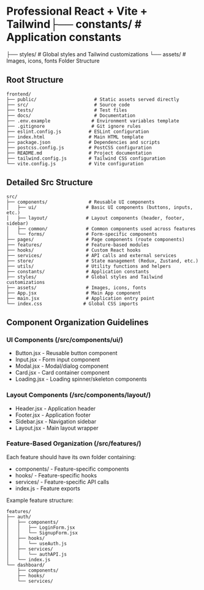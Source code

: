 # Professional React + Vite + Tailwind├── constants/               # Application constants
├── styles/                  # Global styles and Tailwind customizations
└── assets/                  # Images, icons, fonts Folder Structure



## Root Structure

```
frontend/
├── public/                     # Static assets served directly
├── src/                        # Source code
├── tests/                      # Test files
├── docs/                       # Documentation
├── .env.example               # Environment variables template
├── .gitignore                 # Git ignore rules
├── eslint.config.js          # ESLint configuration
├── index.html                # Main HTML template
├── package.json              # Dependencies and scripts
├── postcss.config.js         # PostCSS configuration
├── README.md                 # Project documentation
├── tailwind.config.js        # Tailwind CSS configuration
└── vite.config.js            # Vite configuration
```

## Detailed Src Structure

```
src/
├── components/               # Reusable UI components
│   ├── ui/                  # Basic UI components (buttons, inputs, etc.)
│   ├── layout/              # Layout components (header, footer, sidebar)
│   ├── common/              # Common components used across features
│   └── forms/               # Form-specific components
├── pages/                   # Page components (route components)
├── features/                # Feature-based modules
├── hooks/                   # Custom React hooks
├── services/                # API calls and external services
├── store/                   # State management (Redux, Zustand, etc.)
├── utils/                   # Utility functions and helpers
├── constants/               # Application constants
├── styles/                  # Global styles and Tailwind customizations
├── assets/                  # Images, icons, fonts
├── App.jsx                  # Main App component
├── main.jsx                 # Application entry point
└── index.css               # Global CSS imports
```

## Component Organization Guidelines

### UI Components (/src/components/ui/)
- Button.jsx - Reusable button component
- Input.jsx - Form input component
- Modal.jsx - Modal/dialog component
- Card.jsx - Card container component
- Loading.jsx - Loading spinner/skeleton components

### Layout Components (/src/components/layout/)
- Header.jsx - Application header
- Footer.jsx - Application footer
- Sidebar.jsx - Navigation sidebar
- Layout.jsx - Main layout wrapper

### Feature-Based Organization (/src/features/)
Each feature should have its own folder containing:
- components/ - Feature-specific components
- hooks/ - Feature-specific hooks
- services/ - Feature-specific API calls
- index.js - Feature exports

Example feature structure:
```
features/
├── auth/
│   ├── components/
│   │   ├── LoginForm.jsx
│   │   └── SignupForm.jsx
│   ├── hooks/
│   │   └── useAuth.js
│   ├── services/
│   │   └── authAPI.js
│   └── index.js
└── dashboard/
    ├── components/
    ├── hooks/
    └── services/
```


